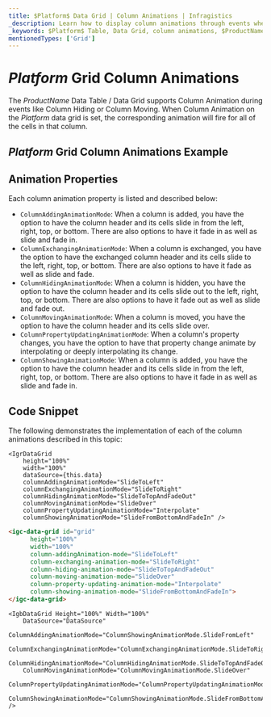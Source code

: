 ```yaml
---
title: $Platform$ Data Grid | Column Animations | Infragistics
_description: Learn how to display column animations through events when moving or hiding columns with Infragistics' $ProductName$ data table & grid. Check out $ProductName$ table tutorials!
_keywords: $Platform$ Table, Data Grid, column animations, $ProductName$, Infragistics
mentionedTypes: ['Grid']
---
```


# $Platform$ Grid Column Animations

The $ProductName$ Data Table / Data Grid supports Column Animation during events like Column Hiding or Column Moving.  When Column Animation on the $Platform$ data grid is set, the corresponding animation will fire for all of the cells in that column.

## $Platform$ Grid Column Animations Example


<code-view style="height: 600px"
           data-demos-base-url="{environment:dvDemosBaseUrl}"
           iframe-src="{environment:dvDemosBaseUrl}/grids/data-grid-column-animation"
           alt="$Platform$ Grid Column Animations Example"
           github-src="grids/data-grid/column-animation">
</code-view>

<div class="divider--half"></div>

## Animation Properties

Each column animation property is listed and described below:

- `ColumnAddingAnimationMode`: When a column is added, you have the option to have the column header and its cells slide in from the left, right, top, or bottom. There are also options to have it fade in as well as slide and fade in.
- `ColumnExchangingAnimationMode`: When a column is exchanged, you have the option to have the exchanged column header and its cells slide to the left, right, top, or bottom. There are also options to have it fade as well as slide and fade.
- `ColumnHidingAnimationMode`: When a column is hidden, you have the option to have the column header and its cells slide out to the left, right, top, or bottom. There are also options to have it fade out as well as slide and fade out.
- `ColumnMovingAnimationMode`: When a column is moved, you have the option to have the column header and its cells slide over.
- `ColumnPropertyUpdatingAnimationMode`: When a column's property changes, you have the option to have that property change animate by interpolating or deeply interpolating its change.
- `ColumnShowingAnimationMode`: When a column is added, you have the option to have the column header and its cells slide in from the left, right, top, or bottom. There are also options to have it fade in as well as slide and fade in.

## Code Snippet

The following demonstrates the implementation of each of the column animations described in this topic:

```tsx
<IgrDataGrid
    height="100%"
    width="100%"
    dataSource={this.data}
    columnAddingAnimationMode="SlideToLeft"
    columnExchangingAnimationMode="SlideToRight"
    columnHidingAnimationMode="SlideToTopAndFadeOut"
    columnMovingAnimationMode="SlideOver"
    columnPropertyUpdatingAnimationMode="Interpolate"
    columnShowingAnimationMode="SlideFromBottomAndFadeIn" />
```

```html
<igc-data-grid id="grid"
      height="100%"
      width="100%"
      column-addingAnimation-mode="SlideToLeft"
      column-exchanging-animation-mode="SlideToRight"
      column-hiding-animation-mode="SlideToTopAndFadeOut"
      column-moving-animation-mode="SlideOver"
      column-property-updating-animation-mode="Interpolate"
      column-showing-animation-mode="SlideFromBottomAndFadeIn">
</igc-data-grid>
```

```razor
<IgbDataGrid Height="100%" Width="100%"
    DataSource="DataSource"
    ColumnAddingAnimationMode="ColumnShowingAnimationMode.SlideFromLeft"
    ColumnExchangingAnimationMode="ColumnExchangingAnimationMode.SlideToRight"
    ColumnHidingAnimationMode="ColumnHidingAnimationMode.SlideToTopAndFadeOut"
    ColumnMovingAnimationMode="ColumnMovingAnimationMode.SlideOver"
    ColumnPropertyUpdatingAnimationMode="ColumnPropertyUpdatingAnimationMode.Interpolate"
    ColumnShowingAnimationMode="ColumnShowingAnimationMode.SlideFromBottomAndFadeIn" />
```